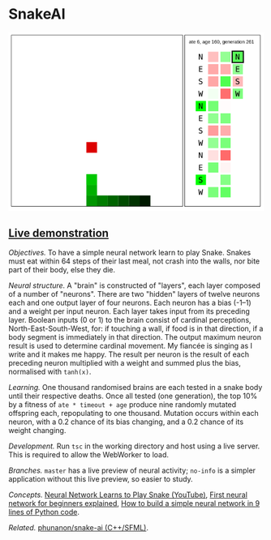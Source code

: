 # SnakeAI

![Screenshot of generation 261](Screenshot.png)

## [Live demonstration](https://phunanon.github.io/SnakeAI)

*Objectives.* To have a simple neural network learn to play Snake. Snakes must eat within 64 steps of their last meal, not crash into the walls, nor bite part of their body, else they die.

*Neural structure.* A "brain" is constructed of "layers", each layer composed of a number of "neurons". There are two "hidden" layers of twelve neurons each and one output layer of four neurons. Each neuron has a bias (-1–1) and a weight per input neuron. Each layer takes input from its preceding layer. Boolean inputs (0 or 1) to the brain consist of cardinal perceptions, North-East-South-West, for: if touching a wall, if food is in that direction, if a body segment is immediately in that direction. The output maximum neuron result is used to determine cardinal movement. My fiancée is singing as I write and it makes me happy. The result per neuron is the result of each preceding neuron multiplied with a weight and summed plus the bias, normalised with `tanh(x)`.

*Learning.* One thousand randomised brains are each tested in a snake body until their respective deaths. Once all tested (one generation), the top 10% by a fitness of `ate * timeout + age` produce nine randomly mutated offspring each, repopulating to one thousand. Mutation occurs within each neuron, with a 0.2 chance of its bias changing, and a 0.2 chance of its weight changing.

*Development.* Run `tsc` in the working directory and host using a live server. This is required to allow the WebWorker to load.

*Branches.* `master` has a live preview of neural activity; `no-info` is a simpler application without this live preview, so easier to study.

*Concepts.* [Neural Network Learns to Play Snake (YouTube)](https://www.youtube.com/watch?v=zIkBYwdkuTk), [First neural network for beginners explained](https://towardsdatascience.com/first-neural-network-for-beginners-explained-with-code-4cfd37e06eaf), [How to build a simple neural network in 9 lines of Python code](https://medium.com/technology-invention-and-more/how-to-build-a-simple-neural-network-in-9-lines-of-python-code-cc8f23647ca1).

*Related.* [phunanon/snake-ai (C++/SFML)](https://github.com/phunanon/snake-ai).
